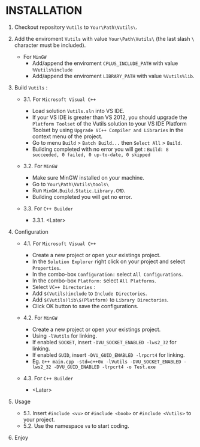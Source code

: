 # INSTALLATION

1. Checkout repository `Vutils` to `Your\Path\Vutils\`.

2. Add the enviroment `Vutils` with value `Your\Path\Vutils\` (the last slash `\` character must be included).
	* For `MinGW`
		+ Add/append the enviroment `CPLUS_INCLUDE_PATH` with value `%Vutils%include`
		+ Add/append the enviroment `LIBRARY_PATH` with value `%Vutils%lib`.

3. Build `Vutils` :

	* 3.1. For `Microsoft Visual C++`
		+ Load solution `Vutils.sln` into VS IDE.
		+ If your VS IDE is greater than VS 2012, you should upgrade the `Platform Toolset` of the Vutils solution to your VS IDE Platform Toolset by using `Upgrade VC++ Compiler and Libraries` in the context menu of the project.
		+ Go to menu `Build` > `Batch Build...` then `Select All` > `Build`.
		+ Building completed with no error you will get : `Build: 8 succeeded, 0 failed, 0 up-to-date, 0 skipped`

	* 3.2. For `MinGW`
		+ Make sure MinGW installed on your machine.
		+ Go to `Your\Path\Vutils\tools\`
		+ Run `MinGW.Build.Static.Library.CMD`.
		+ Building completed you will get no error.

	* 3.3. For `C++ Builder`
		+ 3.3.1. \<Later\>

4. Configuration

	* 4.1. For `Microsoft Visual C++`
		+ Create a new project or open your existings project.
		+ In the `Solution Explorer` right click on your project and select `Properties`.
		+ In the combo-box `Configuration:` select `All Configurations`.
		+ In the combo-box `Platform:` select `All Platforms`.
		+ Select `VC++ Directories` :
		+ Add `$(Vutils)include` to `Include Directories`.
		+ Add `$(Vutils)lib\$(Platform)` to `Library Directories`.
		+ Click OK button to save the configurations.

	* 4.2. For `MinGW`
		+ Create a new project or open your existings project.
		+ Using `-lVutils` for linking.
		+ If enabled `SOCKET`, insert `-DVU_SOCKET_ENABLED -lws2_32` for linking.
		+ If enabled `GUID`, insert `-DVU_GUID_ENABLED -lrpcrt4` for linking.
		+ Eg. `G++ main.cpp -std=c++0x -lVutils -DVU_SOCKET_ENABLED -lws2_32 -DVU_GUID_ENABLED -lrpcrt4 -o Test.exe`

	* 4.3. For `C++ Builder`
		+ \<Later\>

5. Usage
	* 5.1. Insert `#include <vu>` or `#include <boob>` or `#include <Vutils>` to your project.
	* 5.2. Use the namespace `vu` to start coding.

6. Enjoy